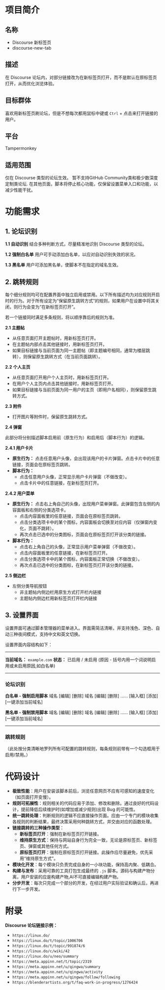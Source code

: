 # 项目简介

## 名称

*   Discourse 新标签页
*   discourse-new-tab

## 描述

在 Discourse 论坛内，对部分链接改为在新标签页打开，而不是默认在原标签页打开，从而优化浏览体验。

## 目标群体

喜欢用新标签页刷论坛，但是不想每次都用鼠标中键或 `Ctrl` + 点击来打开链接的用户。

## 平台

Tampermonkey

## 适用范围

仅在 Discourse 类型的论坛生效。
暂不支持GitHub Community类和极少数深度定制类论坛.
在其他页面，脚本将停止核心功能，仅保留设置菜单入口和功能，以减少性能干扰。

# 功能需求

## 1. 论坛识别

**1.1 自动识别**
结合多种判断方式，尽量精准地识别 Discourse 类型的论坛。

**1.2 强制白名单**
用户可手动添加白名单，以应对自动识别失效的状况。

**1.3 黑名单**
用户可添加黑名单，使脚本不在指定的域名生效。

## 2. 跳转规则

每个细分规则均可在配置界面中独立启用或禁用。以下所有描述均为对应规则开启时的行为。对于所有设定为“保留原生跳转方式”的规则，如果用户在设置中将其关闭，则行为会变为“在新标签页打开”。

若一个链接同时满足多条规则，将以顺序靠后的规则为准。

**2.1 主题帖**
*   从任意页面打开主题帖时，用新标签页打开。
*   在主题帖内部点击其他链接时，用新标签页打开。
*   如果目标链接与当前页面为同一主题帖（即主题编号相同，通常为楼层跳转），则保留原生跳转方式（在当前页面跳转）。

**2.2 个人主页**
*   从任意页面打开用户个人主页时，用新标签页打开。
*   在用户个人主页内点击其他链接时，用新标签页打开。
*   如果目标链接与当前页面为同一用户的主页（即用户名相同），则保留原生跳转方式。

**2.3 附件**
*   打开图片等附件时，保留原生跳转方式。

**2.4 弹窗**

此部分将分别描述脚本启用前（原生行为）和启用后（脚本行为）的逻辑。

**2.4.1 用户卡片**
*   **原生行为：** 点击任意用户头像，会出现该用户的卡片弹窗。点击卡片中的任意链接，页面会在原标签页跳转。
*   **脚本行为：**
    *   点击任意用户头像，正常显示用户卡片弹窗（不做改变）。
    *   点击卡片中的任意链接，在新标签页打开。

**2.4.2 用户菜单**
*   **原生行为：** 点击右上角自己的头像，出现用户菜单弹窗。此弹窗包含左侧的内容面板和右侧的分类选项卡。
    *   点击内容面板里的任意链接，页面会在原标签页跳转。
    *   点击分类选项卡中的某个图标，内容面板会切换至对应内容（仅弹窗内变化，页面不跳转）。
    *   再次点击已选中的分类图标，页面会在原标签页打开该分类的链接。
*   **脚本行为：**
    *   点击右上角自己的头像，正常显示用户菜单弹窗（不做改变）。
    *   点击内容面板里的任意链接，在新标签页打开。
    *   点击分类选项卡中的某个图标，内容面板正常切换（不做改变）。
    *   再次点击已选中的分类图标，在新标签页打开该分类的链接。

**2.5 侧边栏**
*   左侧分类导航按钮
    *   非主题帖内侧边栏用原生方式打开栏内链接
    *   主题帖内侧边栏用新标签页打开栏内链接

## 3. 设置界面

设置界面可通过脚本管理器的菜单进入。界面需简洁清晰，并支持浅色、深色、自动三种夜间模式，支持中文和英文切换。

设置界面内容结构如下：

---
**当前域名：** `example.com`
**状态：** 已启用 / 未启用 (原因 - 括号内用一个词说明启用或未启用原因,如白名单)

---
### **论坛识别**

**白名单 - 强制启用脚本**
域名    [编辑] [删除]
域名    [编辑] [删除]
......
[输入框]  [添加]
[一键添加当前域名]

**黑名单 - 强制禁用脚本**
域名    [编辑] [删除]
域名    [编辑] [删除]
......
[输入框]  [添加]
[一键添加当前域名]

---
### **跳转规则**

（此处按分类清晰地罗列所有可配置的跳转规则，每条规则前带有一个勾选框用于启用/禁用。）

# 代码设计

*   **极致性能**：用户在安装该脚本前后，浏览任意网页不应有可感知的速度变化（如页面打开变慢）。
*   **规则可拓展性**：规则相关的代码应易于添加、修改和删除。通过良好的代码设计，提前降低后续维护时(如增加或减少规则)出现 Bug 的可能性。
*   **统一跳转处理**：判断规则的逻辑不应直接操作页面。应由一个专门的模块收集各规则的判断结果，最终决策采用何种跳转方式，并交由对应的函数处理。
*   **链接跳转的三种操作类型**：
    *   **新标签页打开**：强制在新标签页打开链接。
    *   **维持原生方式**：保持与网站自身行为完全一致，无论是原标签页、新标签页、弹窗或其他任何方式。
    *   **原标签页打开**：强制在原标签页打开链接。此操作应尽量避免，优先采用“维持原生方式”。
*   **模块化开发**：每个模块只负责完成自身的一小块功能，保持高内聚、低耦合。
*   **构建与发布**：采用可靠的工具打包生成最终的 `.js` 脚本。源码与构建产物分离，用户安装的应是构建产物,AI不可直接编辑构建产物。
*   **分步开发**：每次只完成一个部分的开发，在经过用户实际验证和确认后，再进行下一步开发。

# 附录

**Discourse 论坛链接示例：**
*   `https://linux.do/`
*   `https://linux.do/t/topic/1006706`
*   `https://linux.do/t/topic/991874/6`
*   `https://linux.do/c/wiki/42`
*   `https://linux.do/u/neo/summary`
*   `https://meta.appinn.net/t/topic/2319`
*   `https://meta.appinn.net/u/qingwa/summary`
*   `https://meta.appinn.net/u/qingwa/activity`
*   `https://meta.appinn.net/u/qingwa/follow/following`
*   `https://blenderartists.org/t/faq-work-in-progress/1276424`